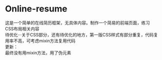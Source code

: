 # Online-resume
这是一个简单的在线简历框架，无具体内容。制作一个简易的前端页面，练习CSS布局相关内容  
待优化···关于CSS部分，还有待优化的地方，第一版CSS样式有部分重复，代码复用率不高，可考虑mixin方法复用代码  
更新：  
最终没有用mixin方法，用了伪元素

